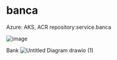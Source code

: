 # banca
Azure: AKS, ACR
  repository:service.banca
  
  ![image](https://user-images.githubusercontent.com/56085495/177871197-de490b51-a961-4fbf-a9eb-6dbc2ec8c309.png)

Bank 
![Untitled Diagram drawio (1)](https://user-images.githubusercontent.com/56085495/175137863-8db16eb3-56b3-4527-b48e-7127ef5d507e.png)
